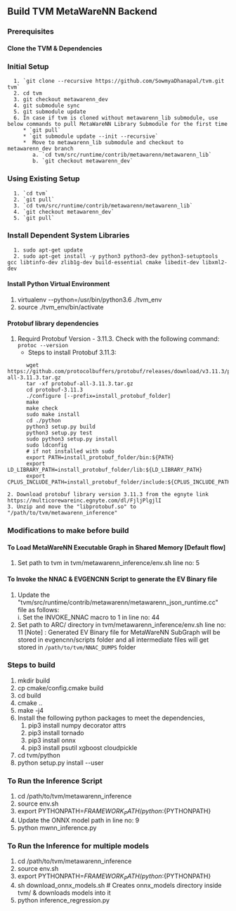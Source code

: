 ## Build TVM MetaWareNN Backend

### Prerequisites
#### Clone the TVM & Dependencies
   ### Initial Setup
      1. `git clone --recursive https://github.com/SowmyaDhanapal/tvm.git tvm`
      2. cd tvm
      3. git checkout metawarenn_dev
      4. git submodule sync
      5. git submodule update
      6. In case if tvm is cloned without metawarenn_lib submodule, use below commands to pull MetaWareNN Library Submodule for the first time
         * `git pull`
         * `git submodule update --init --recursive`
         *  Move to metawarenn_lib submodule and checkout to metawarenn_dev branch
            a. `cd tvm/src/runtime/contrib/metawarenn/metawarenn_lib`
            b. `git checkout metawarenn_dev`
   ### Using Existing Setup
      1. `cd tvm`
      2. `git pull`
      3. `cd tvm/src/runtime/contrib/metawarenn/metawarenn_lib`
      4. `git checkout metawarenn_dev`
      5. `git pull`
   ### Install Dependent System Libraries
      1. sudo apt-get update
      2. sudo apt-get install -y python3 python3-dev python3-setuptools gcc libtinfo-dev zlib1g-dev build-essential cmake libedit-dev libxml2-dev
#### Install Python Virtual Environment
   1. virtualenv --python=/usr/bin/python3.6 ./tvm_env
   2. source ./tvm_env/bin/activate
#### Protobuf library dependencies
   1. Requird Protobuf Version - 3.11.3. Check with the following command:  
      `protoc --version`  
      + Steps to install Protobuf 3.11.3:  
```
      wget https://github.com/protocolbuffers/protobuf/releases/download/v3.11.3/protobuf-all-3.11.3.tar.gz
      tar -xf protobuf-all-3.11.3.tar.gz
      cd protobuf-3.11.3
      ./configure [--prefix=install_protobuf_folder]
      make
      make check
      sudo make install
      cd ./python
      python3 setup.py build
      python3 setup.py test
      sudo python3 setup.py install
      sudo ldconfig
      # if not installed with sudo  
      export PATH=install_protobuf_folder/bin:${PATH}  
      export LD_LIBRARY_PATH=install_protobuf_folder/lib:${LD_LIBRARY_PATH}  
      export CPLUS_INCLUDE_PATH=install_protobuf_folder/include:${CPLUS_INCLUDE_PATH}  
```

    2. Download protobuf library version 3.11.3 from the egnyte link https://multicorewareinc.egnyte.com/dl/FjljPlgjlI  
    3. Unzip and move the "libprotobuf.so" to "/path/to/tvm/metawarenn_inference"  

### Modifications to make before build
#### To Load MetaWareNN Executable Graph in Shared Memory [Default flow]
   1. Set path to tvm in tvm/metawarenn_inference/env.sh line no: 5
#### To Invoke the NNAC & EVGENCNN Script to generate the EV Binary file
   1. Update the "tvm/src/runtime/contrib/metawarenn/metawarenn_json_runtime.cc" file as follows:  
      i. Set the INVOKE_NNAC macro to 1 in line no: 44
   2. Set path to ARC/ directory in tvm/metawarenn_inference/env.sh line no: 11
   [Note] : Generated EV Binary file for MetaWareNN SubGraph will be stored in evgencnn/scripts folder and all intermediate files will get stored in `/path/to/tvm/NNAC_DUMPS` folder

### Steps to build
   1. mkdir build
   2. cp cmake/config.cmake build
   3. cd build
   4. cmake ..
   5. make -j4
   6. Install the following python packages to meet the dependencies,
       1. pip3 install numpy decorator attrs
       2. pip3 install tornado
       3. pip3 install onnx
       4. pip3 install psutil xgboost cloudpickle
   7. cd tvm/python
   8. python setup.py install --user

### To Run the Inference Script 
   1. cd /path/to/tvm/metawarenn_inference
   2. source env.sh
   3. export PYTHONPATH=$FRAMEWORK_PATH/python:${PYTHONPATH}
   4. Update the ONNX model path in line no: 9
   5. python mwnn_inference.py

### To Run the Inference for multiple models
   1. cd /path/to/tvm/metawarenn_inference
   2. source env.sh
   3. export PYTHONPATH=$FRAMEWORK_PATH/python:${PYTHONPATH}
   4. sh download_onnx_models.sh # Creates onnx_models directory inside tvm/ & downloads models into it
   5. python inference_regression.py